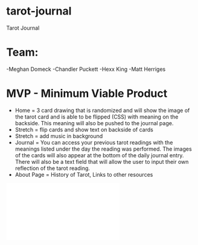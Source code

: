 # tarot-journal
Tarot Journal
# Team:
-Meghan Domeck
-Chandler Puckett
-Hexx King
-Matt Herriges

# MVP - Minimum Viable Product

- Home = 3 card drawing that is randomized and will show the image of the tarot card and is able to be flipped (CSS) with meaning on the backside. This meaning will also be pushed to the journal page. 
- Stretch = flip cards and show text on backside of cards
- Stretch = add music in background
- Journal = You can access your previous tarot readings with the meanings listed under the day the reading was performed. The images of the cards will also appear at the bottom of the daily journal entry. There will also be a text field that will allow the user to input their own reflection of the tarot reading. 
- About Page = History of Tarot, Links to other resources 

![domain-model](/img/Tarot-Journal-Domain-Model.pdf)




